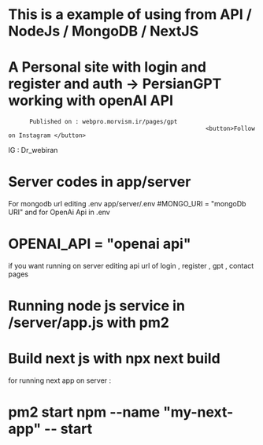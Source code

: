 # This is a example of using from API / NodeJs / MongoDB / NextJS
# A Personal site with login and register and auth -> PersianGPT working with openAI API
          Published on : webpro.morvism.ir/pages/gpt
                                                            <button>Follow on Instagram </button>

IG : Dr_webiran


# Server codes in app/server
For mongodb url editing .env app/server/.env
#MONGO_URI = "mongoDb URI"
and for OpenAi Api
in .env
# OPENAI_API = "openai api"
if you want running on server editing api url of login , register , gpt , contact pages
# Running  node js service in /server/app.js with pm2
# Build next js with npx next build
for running next app on server :
# pm2 start npm --name "my-next-app" -- start 


